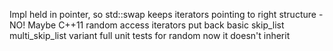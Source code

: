Impl held in pointer, so std::swap keeps iterators pointing to right structure - NO! Maybe
C++11
random access iterators
put back basic skip_list
multi_skip_list variant
full unit tests for random now it doesn't inherit
